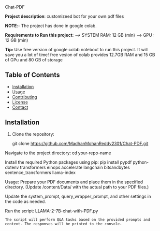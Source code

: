Chat-PDF

**Project description**: customizeed bot for your own pdf files

**NOTE**:- The project has done in google colab.

**Requirements to Run this project:**
    --> SYSTEM RAM: 12 GB (min)
    --> GPU       : 12 GB (min)

**Tip:**
    Use free version of google colab noteboot to run this project.
    It will save you a lot of time!
    free vesion of colab provides 12.7GB RAM and 15 GB of GPu and 80 GB of storage

## Table of Contents
- [Installation](#installation)
- [Usage](#usage)
- [Contributing](#contributing)
- [License](#license)
- [Contact](#contact)

## Installation

1. Clone the repository:

   git clone https://github.com/MadhanMohanReddy2301/Chat-PDF.git

Navigate to the project directory:
    cd your-repo-name

Install the required Python packages using pip:
    pip install pypdf python-dotenv transformers einops accelerate langchain bitsandbytes sentence_transformers llama-index

Usage:
    Prepare your PDF documents and place them in the specified directory. (Update /content/Data/ with the actual path to your PDF files.)

Update the system_prompt, query_wrapper_prompt, and other settings in the code as needed.

Run the script:
    LLAMA-2-7B-chat-with-PDF.py

    The script will perform Q&A tasks based on the provided prompts and context. The responses will be printed to the console.



